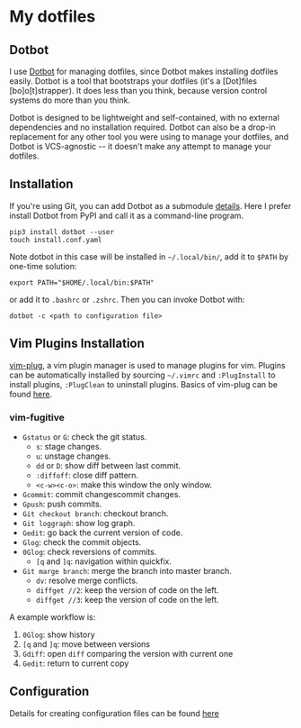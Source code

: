 # My dotfiles 


## Dotbot
I use [Dotbot](https://github.com/anishathalye/dotbot) for managing dotfiles,
since Dotbot makes installing dotfiles easily. Dotbot is a tool that bootstraps
your dotfiles (it's a [Dot]files [bo]o[t]strapper). It does less than you think,
because version control systems do more than you think.

Dotbot is designed to be lightweight and self-contained, with no external
dependencies and no installation required. Dotbot can also be a drop-in
replacement for any other tool you were using to manage your dotfiles, and
Dotbot is VCS-agnostic -- it doesn't make any attempt to manage your dotfiles.


## Installation
If you're using Git, you can add Dotbot as a submodule 
[details](.https://github.com/anishathalye/dotbot#integrate-with-existing-dotfiles).
Here I prefer install Dotbot from PyPI and call it as a command-line program.
```shell
pip3 install dotbot --user
touch install.conf.yaml
```

Note dotbot in this case will be installed in `~/.local/bin/`, add it to `$PATH`
by one-time solution:
```shell
export PATH="$HOME/.local/bin:$PATH"
```
or add it to `.bashrc` or `.zshrc`. Then you can invoke Dotbot with:
```shell
dotbot -c <path to configuration file>
```

## Vim Plugins Installation
[vim-plug](https://github.com/junegunn/vim-plug), a vim plugin manager is used
to manage plugins for vim. Plugins can be automatically installed by sourcing
`~/.vimrc` and `:PlugInstall` to install plugins, `:PlugClean` to uninstall
plugins. Basics of vim-plug can be found [here](https://github.com/junegunn/vim-plug/wiki/tutorial).

### vim-fugitive
- `Gstatus` or `G`: check the git status. 
    - `s`: stage changes.
    - `u`: unstage changes.
    - `dd` or `D`: show diff between last commit.
    - `:diffoff`: close diff pattern.
    - `<c-w><c-o>`: make this window the only window.
- `Gcommit`: commit changescommit changes.
- `Gpush`: push commits.
- `Git checkout branch`: checkout branch.
- `Git loggraph`: show log graph.
- `Gedit`: go back the current version of code.
- `Glog`: check the commit objects.
- `0Glog`: check reversions of commits. 
    - `[q` and `]q`: navigation within quickfix.
- `Git marge branch`: merge the branch into master branch.
    - `dv`: resolve merge conflicts.
    - `diffget //2`: keep the version of code on the left.
    - `diffget //3`: keep the version of code on the left.

A example workflow is:

1. `0Glog`: show history
2. `[q` and `]q`: move between versions
3. `Gdiff`: open `diff` comparing the version with current one
4. `Gedit`: return to current copy


## Configuration
Details for creating configuration files can be found 
[here](https://github.com/anishathalye/dotbot/tree/f5e019105ec5a70a71d5afa78dc44baa0e87b721#configuration)
